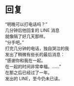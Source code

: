# 回复

“明晚可以打电话吗？”\
几分钟后他回复的 LINE 消息\
就像隔了好几天那样。\
“分手吧。”\
打完几分钟的电话，独自哭泣的我\
发出了稍微有些长的最后消息：\
“感谢你和我在一起。\
在一起的时间非常幸福。……”\
在那之后已经过了一年。\
发出的 LINE，至今仍未已读。
